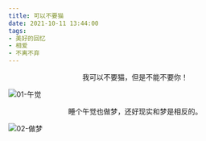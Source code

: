```yaml
---
title: 可以不要猫
date: 2021-10-11 13:44:00
tags:
- 美好的回忆
- 相爱
- 不离不弃
---
```


<center>我可以不要猫，但是不能不要你！</center>



<!-- more -->

![01-午觉](./01-午觉.jpg)


<center>睡个午觉也做梦，还好现实和梦是相反的。</center>

![02-做梦](./02-做梦.jpg)

